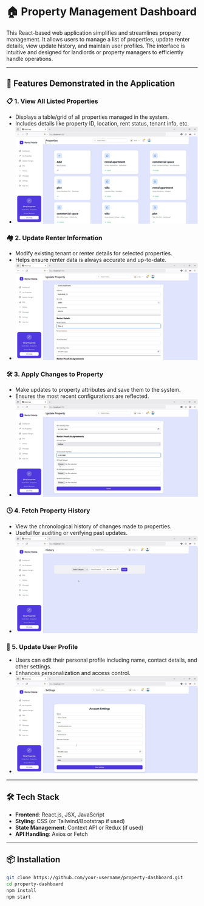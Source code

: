 # 🏠 Property Management Dashboard

This React-based web application simplifies and streamlines property management. It allows users to manage a list of properties, update renter details, view update history, and maintain user profiles. The interface is intuitive and designed for landlords or property managers to efficiently handle operations.

---

## 🎯 Features Demonstrated in the Application

### 📋 1. View All Listed Properties
- Displays a table/grid of all properties managed in the system.
- Includes details like property ID, location, rent status, tenant info, etc.
- ![List Properties](images/frame_0.jpg)

### 🏘️ 2. Update Renter Information
- Modify existing tenant or renter details for selected properties.
- Helps ensure renter data is always accurate and up-to-date.
- ![Update Renters Info](images/frame_1164.jpg)

### 🛠️ 3. Apply Changes to Property
- Make updates to property attributes and save them to the system.
- Ensures the most recent configurations are reflected.
- ![Apply Changes](images/frame_1746.jpg)

### 🕓 4. Fetch Property History
- View the chronological history of changes made to properties.
- Useful for auditing or verifying past updates.
- ![Fetch History](images/frame_2328.jpg)

### 👤 5. Update User Profile
- Users can edit their personal profile including name, contact details, and other settings.
- Enhances personalization and access control.
- ![Update Profile](images/frame_2910.jpg)

---

## 🛠️ Tech Stack

- **Frontend**: React.js, JSX, JavaScript
- **Styling**: CSS (or Tailwind/Bootstrap if used)
- **State Management**: Context API or Redux (if used)
- **API Handling**: Axios or Fetch

---

## 📦 Installation

```bash
git clone https://github.com/your-username/property-dashboard.git
cd property-dashboard
npm install
npm start
